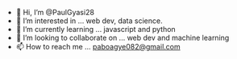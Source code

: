 - 👋 Hi, I’m @PaulGyasi28
- 👀 I’m interested in ... web dev, data science.
- 🌱 I’m currently learning ... javascript and python 
- 💞️ I’m looking to collaborate on ... web dev and machine learning 
- 📫 How to reach me ... paboagye082@gmail.com

<!---
PaulGyasi28/PaulGyasi28 is a ✨ special ✨ repository because its `README.md` (this file) appears on your GitHub profile.
You can click the Preview link to take a look at your changes.
--->
